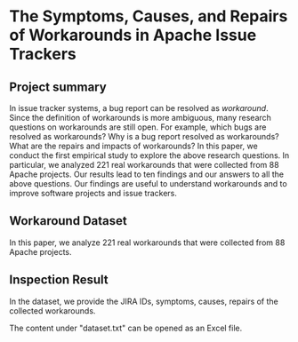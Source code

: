 # The Symptoms, Causes, and Repairs of Workarounds in Apache Issue Trackers

## Project summary

In issue tracker systems, a bug report can be resolved as *workaround*. Since the definition of workarounds is more ambiguous, many research questions on workarounds are still open. For example, which bugs are resolved as workarounds? Why is a bug report resolved as workarounds? What are the repairs and impacts of workarounds? In this paper, we conduct the first empirical study to explore the above research questions. In particular, we analyzed 221 real workarounds that were collected from 88 Apache projects. Our results lead to ten findings and our answers to all the above questions. Our findings are useful to understand workarounds and to improve software projects and issue trackers.

## Workaround Dataset

In this paper, we analyze 221 real workarounds that were collected from 88 Apache projects.

## Inspection Result

In the dataset, we provide the JIRA IDs, symptoms, causes, repairs of the collected workarounds.

The content under "dataset.txt" can be opened as an Excel file.